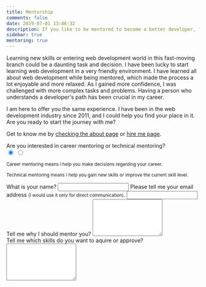```yaml
---
title: Mentorship
comments: false
date: 2019-07-01 13:06:32
description: If you like to be mentored to become a better developer, feel free to contact me.
sidebar: true
mentoring: true
---
```


Learning new skills or entering web development world in this fast-moving branch could be a daunting task and decision. I have been lucky to start learning web development in a very friendly environment. I have learned all about web development while being mentored, which made the process a lot enjoyable and more relaxed. As I gained more confidence, I was challenged with more complex tasks and problems. Having a person who understands a developer's path has been crucial in my career.

I am here to offer you the same experience. I have been in the web development industry since 2011, and I could help you find your place in it. Are you ready to start the journey with me?

Get to know me by [checking the about page](/about-me/) or [hire me page](/hire-me/).

<div class="kwes-form form" v-cloak>
  <form method="POST" action="https://kwes.io/api/foreign/forms/vbu1VyogUhgQ3qVf73L6" multistep mode="test">
    <form-step header="Step 1">
      <label class="radio">Are you interested in career mentoring or technical mentoring?</label>
      <div class="kw-radio-group" rules="required">
        <input type="radio" name="mentoring" value="1" id="Career" label="Career" checked="checked">
        <input type="radio" name="mentoring" value="2" id="Technical" label="Technical">
      </div>
      <div class="desc">
        <p><small>Career mentoring means I help you make decisions regarding your career.</small></p>
        <p><small>Technical mentoring means I help you gain new skills or improve the current skill level.</small></p>
      </div>
    </form-step>
    <form-step header="Step 2">
      <label for="name">What is your name?</label>
      <input type="text" id="name" name="name" rules="required">
      <label for="email">Please tell me your email address <small>(I would use it only for direct communication)</small>.</label>
      <input type="email" id="email" name="email" rules="required|email|max:255">
      <label for="note">Tell me why I should mentor you?</label>
      <textarea id="note" name="note" rules="required" rows="6"></textarea>
      <div kw-show="fields.mentoring == 2">
        <label for="note2">Tell me which skills do you want to aquire or approve?</label>
        <textarea id="note2" name="note2" rules="required_if:mentoring,2" rows="6"></textarea>
      </div>
    </form-step>
  </form>
</div>
<script src="https://kwes.io/js/kwes.js"></script>
